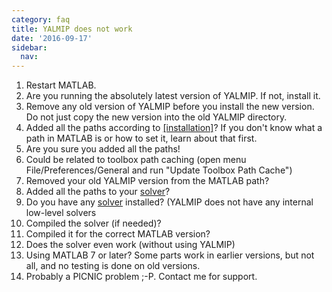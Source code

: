 ```yaml
---
category: faq
title: YALMIP does not work
date: '2016-09-17'
sidebar:
  nav:
---
```


1. Restart MATLAB.
2. Are you running the absolutely latest version of YALMIP. If not, install it.
3. Remove any old version of YALMIP before you install the new version. Do not just copy the new version into the old YALMIP directory.
4. Added all the paths according to [[installation]](/tutorial/installation)? If you don't know what a path in MATLAB is or how to set it, learn about that first.
5. Are you sure you added all the paths!
6. Could be related to toolbox path caching (open menu File/Preferences/General and run "Update Toolbox Path Cache")
7. Removed your old YALMIP version from the MATLAB path?
8. Added all the paths to your [solver](/allsolvers)?
9. Do you have any [solver](/allsolvers) installed? (YALMIP does not have any internal low-level solvers
10. Compiled the solver (if needed)? 
11. Compiled it for the correct MATLAB version?
12. Does the solver even work (without using YALMIP)
13. Using MATLAB 7 or later? Some parts work in earlier versions, but not all, and no testing is done on old versions.
14. Probably a PICNIC problem ;-P. Contact me for support.
